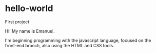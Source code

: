 # hello-world
First project

Hi! My name is Emanuel.

I'm beginning programming with the javascript language, focused on the front-end branch, also using the HTML and CSS tools.
